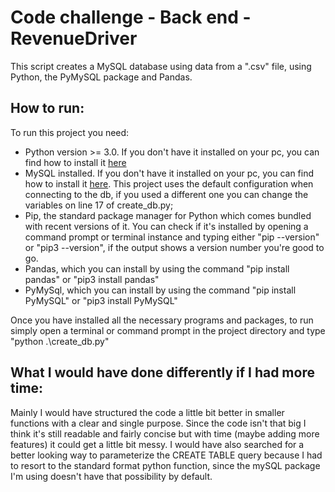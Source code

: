 # Code challenge - Back end - RevenueDriver
This script creates a MySQL database using data from a ".csv" file, using Python, the PyMySQL package and Pandas.

## How to run:
To run this project you need:
* Python version >= 3.0. If you don't have it installed on your pc, you can find how to install it [here](https://www.python.org/downloads/)
* MySQL installed. If you don't have it installed on your pc, you can find how to install it [here](https://dev.mysql.com/doc/mysql-getting-started/en/). This project uses the default configuration when connecting to the db, if you used a different one you can change the variables on line 17 of create_db.py;
* Pip, the standard package manager for Python which comes bundled with recent versions of it. You can check if it's installed by opening a command prompt or terminal instance and typing either "pip --version" or "pip3 --version", if the output shows a version number you're good to go.
* Pandas, which you can install by using the command "pip install pandas" or "pip3 install pandas"
* PyMySql, which you can install by using the command "pip install PyMySQL" or "pip3 install PyMySQL"

Once you have installed all the necessary programs and packages, to run simply open a terminal or command prompt in the project directory and type "python .\create_db.py"

## What I would have done differently if I had more time:
Mainly I would have structured the code a little bit better in smaller functions with a clear and single purpose. Since the code isn't that big I think it's still readable and fairly concise but with time (maybe adding more features) it could get a little bit messy.
I would have also searched for a better looking way to parameterize the CREATE TABLE query because I had to resort to the standard format python function, since the mySQL package I'm using doesn't have that possibility by default.
